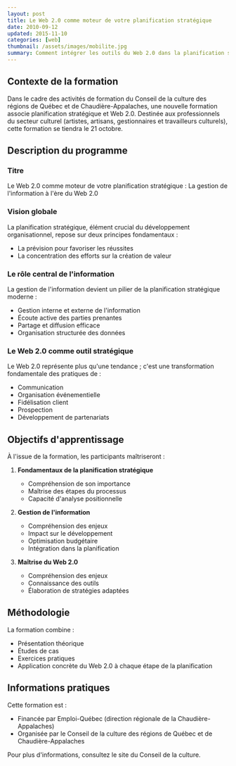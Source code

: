 ```yaml
---
layout: post
title: Le Web 2.0 comme moteur de votre planification stratégique
date: 2010-09-12
updated: 2015-11-10
categories: [web]
thumbnail: /assets/images/mobilite.jpg
summary: Comment intégrer les outils du Web 2.0 dans la planification stratégique des organisations culturelles
---
```


## Contexte de la formation

Dans le cadre des activités de formation du Conseil de la culture des régions de Québec et de Chaudière-Appalaches, une nouvelle formation associe planification stratégique et Web 2.0. Destinée aux professionnels du secteur culturel (artistes, artisans, gestionnaires et travailleurs culturels), cette formation se tiendra le 21 octobre.

## Description du programme

### Titre

Le Web 2.0 comme moteur de votre planification stratégique :
La gestion de l'information à l'ère du Web 2.0

### Vision globale

La planification stratégique, élément crucial du développement organisationnel, repose sur deux principes fondamentaux :

- La prévision pour favoriser les réussites
- La concentration des efforts sur la création de valeur

### Le rôle central de l'information

La gestion de l'information devient un pilier de la planification stratégique moderne :

- Gestion interne et externe de l'information
- Écoute active des parties prenantes
- Partage et diffusion efficace
- Organisation structurée des données

### Le Web 2.0 comme outil stratégique

Le Web 2.0 représente plus qu'une tendance ; c'est une transformation fondamentale des pratiques de :

- Communication
- Organisation événementielle
- Fidélisation client
- Prospection
- Développement de partenariats

## Objectifs d'apprentissage

À l'issue de la formation, les participants maîtriseront :

1. **Fondamentaux de la planification stratégique**

   - Compréhension de son importance
   - Maîtrise des étapes du processus
   - Capacité d'analyse positionnelle

2. **Gestion de l'information**

   - Compréhension des enjeux
   - Impact sur le développement
   - Optimisation budgétaire
   - Intégration dans la planification

3. **Maîtrise du Web 2.0**
   - Compréhension des enjeux
   - Connaissance des outils
   - Élaboration de stratégies adaptées

## Méthodologie

La formation combine :

- Présentation théorique
- Études de cas
- Exercices pratiques
- Application concrète du Web 2.0 à chaque étape de la planification

## Informations pratiques

Cette formation est :

- Financée par Emploi-Québec (direction régionale de la Chaudière-Appalaches)
- Organisée par le Conseil de la culture des régions de Québec et de Chaudière-Appalaches

Pour plus d'informations, consultez le site du Conseil de la culture.
